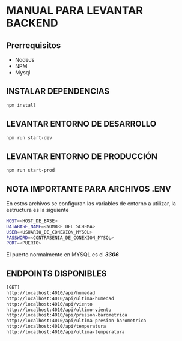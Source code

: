 # MANUAL PARA LEVANTAR BACKEND

## Prerrequisitos

- NodeJs
- NPM
- Mysql

## INSTALAR DEPENDENCIAS

```bash
npm install 
```

## LEVANTAR ENTORNO DE DESARROLLO

```bash
npm run start-dev
```

## LEVANTAR ENTORNO DE PRODUCCIÓN

```bash
npm run start-prod
```

## NOTA IMPORTANTE PARA ARCHIVOS .ENV

En estos archivos se configuran las variables de entorno a utilizar, la estructura es la siguiente

```bash
HOST=<HOST_DE_BASE>
DATABASE_NAME=<NOMBRE DEL SCHEMA>
USER=<USUARIO_DE_CONEXION_MYSQL>
PASSWORD=<CONTRASENIA_DE_CONEXION_MYSQL>
PORT=<PUERTO>
```

El puerto normalmente en MYSQL es el ***3306***

## ENDPOINTS DISPONIBLES

```bash
[GET]
http://localhost:4010/api/humedad
http://localhost:4010/api/ultima-humedad
http://localhost:4010/api/viento
http://localhost:4010/api/ultimo-viento
http://localhost:4010/api/presion-barometrica
http://localhost:4010/api/ultima-presion-barometrica
http://localhost:4010/api/temperatura
http://localhost:4010/api/ultima-temperatura
```
